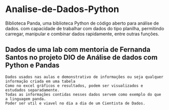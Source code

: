 # Analise-de-Dados-Python
Biblioteca Panda, uma biblioteca Python de código aberto para análise de dados. com capacidade de trabalhar com dados do tipo planilha, permitindo carregar, manipular e combinar dados rapidamente, entre outras funções.

## Dados de uma lab com mentoria de Fernanda Santos no projeto DIO de Análise de dados com Python e Pandas

```
Dados usados nas aulas e demonstrativo de informações ou seja qualquer informação criada em uma tabela
Como no excel gráficos e resultados, podem ser visualizados e estudados separadamente.
Todas as informações contidas nesses dados servem como exemplo do que a linguagem panda.
Poder ser util e viavel no dia a dia de um Cientista de Dados.

```
